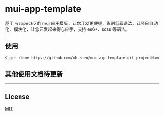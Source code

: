 <!--
 * @Author: shen
 * @Date: 2021-01-06 12:32:16
 * @LastEditors: shen
 * @LastEditTime: 2021-01-11 16:55:58
 * @Description:
-->

# mui-app-template

基于 webpack5 的 mui 应用模版，让您开发更便捷，告别低级语法，让项目自动化、模块化，让您开发起来得心应手，支持 es6+、scss 等语法。

## 使用

```bash
$ git clone https://github.com/xh-shen/mui-app-template.git projectName
```

## 其他使用文档待更新

---

## License

[MIT](LICENSE)
